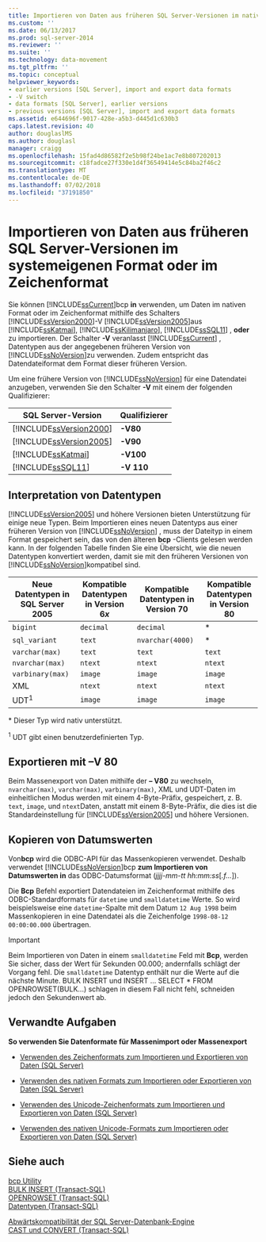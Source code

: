 ```yaml
---
title: Importieren von Daten aus früheren SQL Server-Versionen im nativen Format oder im Zeichenformat | Microsoft-Dokumentation
ms.custom: ''
ms.date: 06/13/2017
ms.prod: sql-server-2014
ms.reviewer: ''
ms.suite: ''
ms.technology: data-movement
ms.tgt_pltfrm: ''
ms.topic: conceptual
helpviewer_keywords:
- earlier versions [SQL Server], import and export data formats
- -V switch
- data formats [SQL Server], earlier versions
- previous versions [SQL Server], import and export data formats
ms.assetid: e644696f-9017-428e-a5b3-d445d1c630b3
caps.latest.revision: 40
author: douglaslMS
ms.author: douglasl
manager: craigg
ms.openlocfilehash: 15fad4d86582f2e5b98f24be1ac7e8b807202013
ms.sourcegitcommit: c18fadce27f330e1d4f36549414e5c84ba2f46c2
ms.translationtype: MT
ms.contentlocale: de-DE
ms.lasthandoff: 07/02/2018
ms.locfileid: "37191850"
---
```

# <a name="import-native-and-character-format-data-from-earlier-versions-of-sql-server"></a>Importieren von Daten aus früheren SQL Server-Versionen im systemeigenen Format oder im Zeichenformat
  Sie können [!INCLUDE[ssCurrent](../../includes/sscurrent-md.md)]bcp **in** verwenden, um Daten im nativen Format oder im Zeichenformat mithilfe des Schalters [!INCLUDE[ssVersion2000](../../includes/ssversion2000-md.md)]-V [!INCLUDE[ssVersion2005](../../includes/ssversion2005-md.md)]aus [!INCLUDE[ssKatmai](../../includes/sskatmai-md.md)], [!INCLUDE[ssKilimanjaro](../../includes/sskilimanjaro-md.md)], [!INCLUDE[ssSQL11](../../includes/sssql11-md.md)] , **oder** zu importieren. Der Schalter **-V** veranlasst [!INCLUDE[ssCurrent](../../includes/sscurrent-md.md)] , Datentypen aus der angegebenen früheren Version von [!INCLUDE[ssNoVersion](../../includes/ssnoversion-md.md)]zu verwenden. Zudem entspricht das Datendateiformat dem Format dieser früheren Version.  
  
 Um eine frühere Version von [!INCLUDE[ssNoVersion](../../includes/ssnoversion-md.md)] für eine Datendatei anzugeben, verwenden Sie den Schalter **-V** mit einem der folgenden Qualifizierer:  
  
|SQL Server-Version|Qualifizierer|  
|------------------------|---------------|  
|[!INCLUDE[ssVersion2000](../../includes/ssversion2000-md.md)]|**-V80**|  
|[!INCLUDE[ssVersion2005](../../includes/ssversion2005-md.md)]|**-V90**|  
|[!INCLUDE[ssKatmai](../../includes/sskatmai-md.md)]|**-V100**|  
|[!INCLUDE[ssSQL11](../../includes/sssql11-md.md)]|**-V 110**|  
  
## <a name="interpretation-of-data-types"></a>Interpretation von Datentypen  
 [!INCLUDE[ssVersion2005](../../includes/ssversion2005-md.md)] und höhere Versionen bieten Unterstützung für einige neue Typen. Beim Importieren eines neuen Datentyps aus einer früheren Version von [!INCLUDE[ssNoVersion](../../includes/ssnoversion-md.md)] , muss der Dateityp in einem Format gespeichert sein, das von den älteren **bcp** -Clients gelesen werden kann. In der folgenden Tabelle finden Sie eine Übersicht, wie die neuen Datentypen konvertiert werden, damit sie mit den früheren Versionen von [!INCLUDE[ssNoVersion](../../includes/ssnoversion-md.md)]kompatibel sind.  
  
|Neue Datentypen in SQL Server 2005|Kompatible Datentypen in Version 6*x*|Kompatible Datentypen in Version 70|Kompatible Datentypen in Version 80|  
|---------------------------------------|-------------------------------------------|-----------------------------------------|-----------------------------------------|  
|`bigint`|`decimal`|`decimal`|*|  
|`sql_variant`|`text`|`nvarchar(4000)`|*|  
|`varchar(max)`|`text`|`text`|`text`|  
|`nvarchar(max)`|`ntext`|`ntext`|`ntext`|  
|`varbinary(max)`|`image`|`image`|`image`|  
|XML|`ntext`|`ntext`|`ntext`|  
|UDT<sup>1</sup>|`image`|`image`|`image`|  
  
 \* Dieser Typ wird nativ unterstützt.  
  
 <sup>1</sup> UDT gibt einen benutzerdefinierten Typ.  
  
## <a name="exporting-using-v-80"></a>Exportieren mit –V 80  
 Beim Massenexport von Daten mithilfe der **– V80** zu wechseln, `nvarchar(max)`, `varchar(max)`, `varbinary(max)`, XML und UDT-Daten im einheitlichen Modus werden mit einem 4-Byte-Präfix, gespeichert, z. B. `text`, `image`, und `ntext`Daten, anstatt mit einem 8-Byte-Präfix, die dies ist die Standardeinstellung für [!INCLUDE[ssVersion2005](../../includes/ssversion2005-md.md)] und höhere Versionen.  
  
## <a name="copying-date-values"></a>Kopieren von Datumswerten  
 Von**bcp** wird die ODBC-API für das Massenkopieren verwendet. Deshalb verwendet [!INCLUDE[ssNoVersion](../../includes/ssnoversion-md.md)]bcp **zum Importieren von Datumswerten in** das ODBC-Datumsformat (*jjjj-mm-tt hh:mm:ss*[*.f...*]).  
  
 Die **Bcp** Befehl exportiert Datendateien im Zeichenformat mithilfe des ODBC-Standardformats für `datetime` und `smalldatetime` Werte. So wird beispielsweise eine `datetime`-Spalte mit dem Datum `12 Aug 1998` beim Massenkopieren in eine Datendatei als die Zeichenfolge `1998-08-12 00:00:00.000` übertragen.  
  
> [!IMPORTANT]  
>  Beim Importieren von Daten in einem `smalldatetime` Feld mit **Bcp**, werden Sie sicher, dass der Wert für Sekunden 00.000; andernfalls schlägt der Vorgang fehl. Die `smalldatetime` Datentyp enthält nur die Werte auf die nächste Minute. BULK INSERT und INSERT ... SELECT * FROM OPENROWSET(BULK...) schlagen in diesem Fall nicht fehl, schneiden jedoch den Sekundenwert ab.  
  
##  <a name="RelatedTasks"></a> Verwandte Aufgaben  
 **So verwenden Sie Datenformate für Massenimport oder Massenexport**  
  
-   [Verwenden des Zeichenformats zum Importieren und Exportieren von Daten &#40;SQL Server&#41;](use-character-format-to-import-or-export-data-sql-server.md)  
  
-   [Verwenden des nativen Formats zum Importieren oder Exportieren von Daten &#40;SQL Server&#41;](use-native-format-to-import-or-export-data-sql-server.md)  
  
-   [Verwenden des Unicode-Zeichenformats zum Importieren und Exportieren von Daten &#40;SQL Server&#41;](use-unicode-character-format-to-import-or-export-data-sql-server.md)  
  
-   [Verwenden des nativen Unicode-Formats zum Importieren oder Exportieren von Daten &#40;SQL Server&#41;](use-unicode-native-format-to-import-or-export-data-sql-server.md)  
  
 
  
## <a name="see-also"></a>Siehe auch  
 [bcp Utility](../../tools/bcp-utility.md)   
 [BULK INSERT &#40;Transact-SQL&#41;](/sql/t-sql/statements/bulk-insert-transact-sql)   
 [OPENROWSET &#40;Transact-SQL&#41;](/sql/t-sql/functions/openrowset-transact-sql)   
 [Datentypen &#40;Transact-SQL&#41;](/sql/t-sql/data-types/data-types-transact-sql)   
 
  [Abwärtskompatibilität der SQL Server-Datenbank-Engine](../../database-engine/sql-server-database-engine-backward-compatibility.md)   
 [CAST und CONVERT &#40;Transact-SQL&#41;](/sql/t-sql/functions/cast-and-convert-transact-sql)  
  
  
